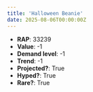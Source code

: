 ```yaml
---
title: 'Halloween Beanie'
date: 2025-08-06T00:00:00Z
---
```

- **RAP**: 33239
- **Value**: -1
- **Demand level**: -1
- **Trend**: -1
- **Projected?**: True
- **Hyped?**: True
- **Rare?**: True
